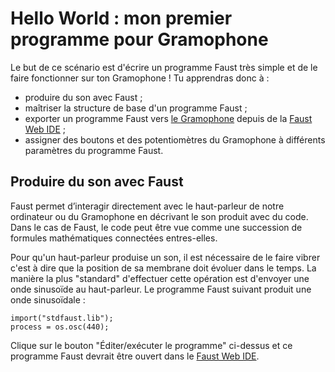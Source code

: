 # Hello World : mon premier programme pour Gramophone

Le but de ce scénario est d'écrire un programme Faust très simple et de le faire fonctionner sur ton Gramophone ! Tu apprendras donc à :

* produire du son avec Faust ;
* maîtriser la structure de base d'un programme Faust ;
* exporter un programme Faust vers [le Gramophone](../gramophone/about.md) depuis de la [Faust Web IDE](../faust/ide.md) ;
* assigner des boutons et des potentiomètres du Gramophone à différents paramètres du programme Faust.

## Produire du son avec Faust

Faust permet d’interagir directement avec le haut-parleur de notre ordinateur ou du Gramophone en décrivant le son produit avec du code. Dans le cas de Faust, le code peut être vue comme une succession de formules mathématiques connectées entres-elles. 

Pour qu'un haut-parleur produise un son, il est nécessaire de le faire vibrer c'est à dire que la position de sa membrane doit évoluer dans le temps. La manière la plus "standard" d'effectuer cette opération est d'envoyer une onde sinusoïde au haut-parleur. Le programme Faust suivant produit une onde sinusoïdale :

<!-- faust-run -->
```
import("stdfaust.lib");
process = os.osc(440);
``` 
<!-- /faust-run -->

Clique sur le bouton "Éditer/exécuter le programme" ci-dessus et ce programme Faust devrait être ouvert dans le [Faust Web IDE](../faust/ide.md).